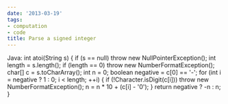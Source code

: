 ```yaml
---
date: '2013-03-19'
tags:
- computation
- code
title: Parse a signed integer
---
```


Java: int atoi(String s) { if (s == null) throw new NullPointerException(); int length = s.length(); if (length == 0) throw new NumberFormatException(); char[] c = s.toCharArray(); int n = 0; boolean negative = c[0] == '-'; for (int i = negative ? 1 : 0; i < length; ++i) { if (!Character.isDigit(c[i])) throw new NumberFormatException(); n = n * 10 + (c[i] - '0'); } return negative ? -n : n; }
